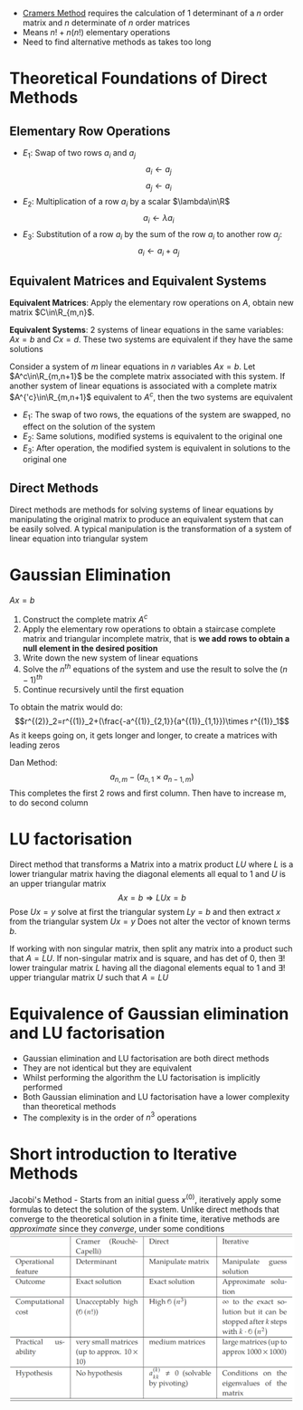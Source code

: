 - [Cramers Method](../1043%20-%20Maths%202/22.02.23%20-%20Systems%20of%20Linear%20Equations-2.md#cramers-theorem) requires the calculation of 1 determinant of a $n$ order matrix and $n$ determinate of $n$ order matrices
- Means $n!+n(n!)$ elementary operations
- Need to find alternative methods as takes too long

# Theoretical Foundations of Direct Methods
## Elementary Row Operations
- $E_1$: Swap of two rows $a_i$ and $a_j$
$$a_i \leftarrow a_j$$
$$a_j \leftarrow a_i$$
- $E_2$: Multiplication of a row $a_i$ by a scalar $\lambda\in\R$
$$a_i\leftarrow\lambda a_i$$
- $E_3$: Substitution of a row $a_i$ by the sum of the row $a_i$ to another row $a_j$:
$$a_i\leftarrow a_i+a_j$$

## Equivalent Matrices and Equivalent Systems
**Equivalent Matrices**: Apply the elementary row operations on $A$, obtain new matrix $C\in\R_{m,n}$. 

**Equivalent Systems**: 2 systems of linear equations in the same variables: $Ax=b$ and $Cx=d$. These two systems are equivalent if they have the same solutions

Consider a system of $m$ linear equations in $n$ variables $Ax=b$. Let $A^c\in\R_{m,n+1}$ be the complete matrix associated with this system.
If another system of linear equations is associated with a complete matrix $A^{'c}\in\R_{m,n+1}$ equivalent to $A^c$, then the two systems are equivalent

- $E_1$: The swap of two rows, the equations of the system are swapped, no effect on the solution of the system
- $E_2$: Same solutions, modified systems is equivalent to the original one
- $E_3$: After operation, the modified system is equivalent in solutions to the original one

## Direct Methods
Direct methods are methods for solving systems of linear equations by manipulating the original matrix to produce an equivalent system that can be easily solved. A typical manipulation is the transformation of a system of linear equation into triangular system

# Gaussian Elimination 
$Ax=b$
1. Construct the complete matrix $A^c$
2. Apply the elementary row operations to obtain a staircase complete matrix and triangular incomplete matrix, that is **we add rows to obtain a null element in the desired position**
3. Write down the new system of linear equations
4. Solve the $n^{th}$ equations of the system and use the result to solve the $(n-1)^{th}$
5. Continue recursively until the first equation

To obtain the matrix would do:
$$r^{(2)}_2=r^{(1)}_2+(\frac{-a^{(1)}_{2,1}}{a^{(1)}_{1,1}})\times r^{(1)}_1$$
As it keeps going on, it gets longer and longer, to create a matrices with leading zeros

Dan Method:
$$a_{n,m}-(a_{n,1}\times a_{n-1,m})$$
This completes the first 2 rows and first column. Then have to increase m, to do second column

# LU factorisation
Direct method that transforms a Matrix into a matrix product $LU$ where $L$ is a lower triangular matrix having the diagonal elements all equal to 1 and $U$ is an upper triangular matrix
$$Ax=b\Rightarrow LUx=b$$
Pose $Ux=y$ solve at first the triangular system $Ly=b$ and then extract $x$ from the triangular system $Ux=y$
Does not alter the vector of known terms $b$. 

If working with non singular matrix, then split any matrix into a product such that $A=LU$.
If non-singular matrix and is square, and has det of 0, then $\exists!$ lower traingular matrix $L$ having all the diagonal elements equal to 1 and $\exists!$ upper triangular matrix $U$ such that $A=LU$

# Equivalence of Gaussian elimination and LU factorisation
- Gaussian elimination and LU factorisation are both direct methods
- They are not identical but they are equivalent
- Whilst performing the algorithm the LU factorisation is implicitly performed
- Both Gaussian elimination and LU factorisation have a lower complexity than theoretical methods
- The complexity is in the order of $n^3$ operations


# Short introduction to Iterative Methods
Jacobi's Method - Starts from an initial guess $x^{(0)}$, iteratively apply some formulas to detect the solution of the system. 
Unlike direct methods that converge to the theoretical solution in a finite time, iterative methods are *approximate* since they *converge*, under some conditions
![de24a6992d8ae1212eee0928d816f2a3.png](../_resources/de24a6992d8ae1212eee0928d816f2a3-1.png)
